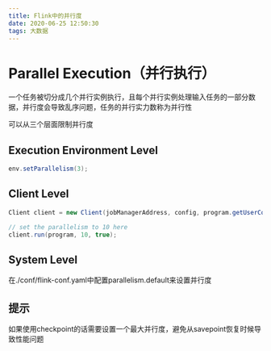```yaml
---
title: Flink中的并行度
date: 2020-06-25 12:50:30
tags: 大数据
---
```


# Parallel Execution（并行执行）

一个任务被切分成几个并行实例执行，且每个并行实例处理输入任务的一部分数据，并行度会导致乱序问题，任务的并行实力数称为并行性

可以从三个层面限制并行度

## Execution Environment Level

```java
env.setParallelism(3);
```

## Client Level

```java
Client client = new Client(jobManagerAddress, config, program.getUserCodeClassLoader());

// set the parallelism to 10 here
client.run(program, 10, true);
```

## System Level

在./conf/flink-conf.yaml中配置parallelism.default来设置并行度

## 提示

如果使用checkpoint的话需要设置一个最大并行度，避免从savepoint恢复时候导致性能问题